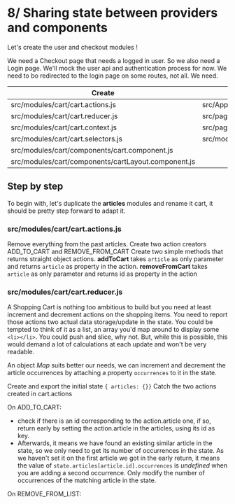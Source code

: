 # 8/ Sharing state between providers and components

Let's create the user and checkout modules !

We need a Checkout page that needs a logged in user. So we also need a Login page.
We'll mock the user api and authentication process for now.
We need to bo redirected to the login page on some routes, not all.
We need.

| Create                                              | Modify                                                   |
| --------------------------------------------------- | -------------------------------------------------------- |
| src/modules/cart/cart.actions.js                    | src/App.js                                               |
| src/modules/cart/cart.reducer.js                    | src/pages/home.page.js                                   |
| src/modules/cart/cart.context.js                    | src/pages/home.page.js                                   |
| src/modules/cart/cart.selectors.js                  | src/modules/articles/components/articleCard.component.js |
| src/modules/cart/components/cart.component.js       |                                                          |
| src/modules/cart/components/cartLayout.component.js |                                                          |

## Step by step

To begin with, let's duplicate the **articles** modules and rename it cart, it should be pretty step forward to adapt it.

### src/modules/cart/cart.actions.js

Remove everything from the past articles.
Create two action creators ADD_TO_CART and REMOVE_FROM_CART
Create two simple methods that returns straight object actions. **addToCart** takes `article` as only parameter and returns `article` as property in the action.
**removeFromCart** takes `article` as only parameter and returns id as property in the action

### src/modules/cart/cart.reducer.js

A Shopping Cart is nothing too ambitious to build but you need at least increment and decrement actions on the shopping items. You need to report those actions two actual data storage/update in the state.
You could be tempted to think of it as a list, an array you'd map around to display some `<li></li>`. You could push and slice, why not.
But, while this is possible, this would demand a lot of calculations at each update and won't be very readable.

An object _Map_ suits better our needs, we can increment and decrement the article occurrences by attaching a property `occurrences` to it in the state.

Create and export the initial state `{ articles: {}}`
Catch the two actions created in cart.actions

On ADD_TO_CART:

- check if there is an id corresponding to the action.article one, if so, return early by setting the action.article in the articles, using its id as key.
- Afterwards, it means we have found an existing similar article in the state, so we only need to get its number of occurrences in the state. As we haven't set it on the first article we got in the early return, it means the value of `state.articles[article.id].occurrences` is _undefined_ when you are adding a second occurrence. Only modify the number of occurrences of the matching article in the state.

On REMOVE_FROM_LIST:

